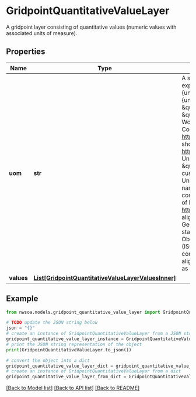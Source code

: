 # GridpointQuantitativeValueLayer

A gridpoint layer consisting of quantitative values (numeric values with associated units of measure). 

## Properties

Name | Type | Description | Notes
------------ | ------------- | ------------- | -------------
**uom** | **str** | A string denoting a unit of measure, expressed in the format \&quot;{unit}\&quot; or \&quot;{namespace}:{unit}\&quot;. Units with the namespace \&quot;wmo\&quot; or \&quot;wmoUnit\&quot; are defined in the World Meteorological Organization Codes Registry at http://codes.wmo.int/common/unit and should be canonically resolvable to http://codes.wmo.int/common/unit/{unit}. Units with the namespace \&quot;nwsUnit\&quot; are currently custom and do not align to any standard. Units with no namespace or the namespace \&quot;uc\&quot; are compliant with the Unified Code for Units of Measure syntax defined at https://unitsofmeasure.org/. This also aligns with recent versions of the Geographic Markup Language (GML) standard, the IWXXM standard, and OGC Observations and Measurements v2.0 (ISO/DIS 19156). Namespaced units are considered deprecated. We will be aligning API to use the same standards as GML/IWXXM in the future.  | [optional] 
**values** | [**List[GridpointQuantitativeValueLayerValuesInner]**](GridpointQuantitativeValueLayerValuesInner.md) |  | 

## Example

```python
from nwsoa.models.gridpoint_quantitative_value_layer import GridpointQuantitativeValueLayer

# TODO update the JSON string below
json = "{}"
# create an instance of GridpointQuantitativeValueLayer from a JSON string
gridpoint_quantitative_value_layer_instance = GridpointQuantitativeValueLayer.from_json(json)
# print the JSON string representation of the object
print(GridpointQuantitativeValueLayer.to_json())

# convert the object into a dict
gridpoint_quantitative_value_layer_dict = gridpoint_quantitative_value_layer_instance.to_dict()
# create an instance of GridpointQuantitativeValueLayer from a dict
gridpoint_quantitative_value_layer_from_dict = GridpointQuantitativeValueLayer.from_dict(gridpoint_quantitative_value_layer_dict)
```
[[Back to Model list]](../README.md#documentation-for-models) [[Back to API list]](../README.md#documentation-for-api-endpoints) [[Back to README]](../README.md)


